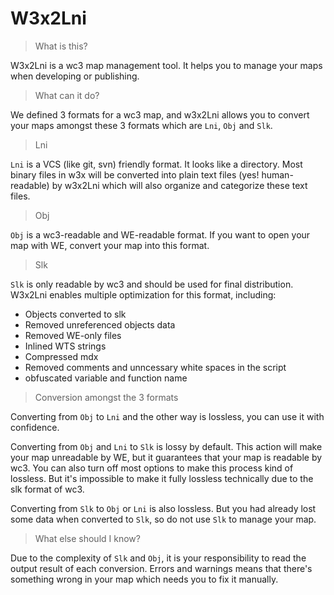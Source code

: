 # W3x2Lni

> What is this?

W3x2Lni is a wc3 map management tool. It helps you to manage your maps when developing or publishing.

> What can it do?

We defined 3 formats for a wc3 map, and w3x2Lni allows you to convert your maps amongst these 3 formats which are `Lni`, `Obj` and `Slk`.

> Lni

`Lni` is a VCS (like git, svn) friendly format. It looks like a directory. Most binary files in w3x will be converted into plain text files (yes! human-readable) by w3x2Lni which will also organize and categorize these text files.

> Obj

`Obj` is a wc3-readable and WE-readable format. If you want to open your map with WE, convert your map into this format.

> Slk

`Slk` is only readable by wc3 and should be used for final distribution. W3x2Lni enables multiple optimization for this format, including:

* Objects converted to slk
* Removed unreferenced objects data
* Removed WE-only files
* Inlined WTS strings
* Compressed mdx
* Removed comments and unncessary white spaces in the script
* obfuscated variable and function name

> Conversion amongst the 3 formats

Converting from `Obj` to `Lni` and the other way is lossless, you can use it with confidence.

Converting from `Obj` and `Lni` to `Slk` is lossy by default. This action will make your map unreadable by WE, but it guarantees that your map is readable by wc3. You can also turn off most options to make this process kind of lossless. But it's impossible to make it fully lossless technically due to the slk format of wc3.

Converting from `Slk` to `Obj` or `Lni` is also lossless. But you had already lost some data when converted to `Slk`, so do not use `Slk` to manage your map.

> What else should I know?

Due to the complexity of `Slk` and `Obj`, it is your responsibility to read the output result of each conversion. Errors and warnings means that there's something wrong in your map which needs you to fix it manually.
